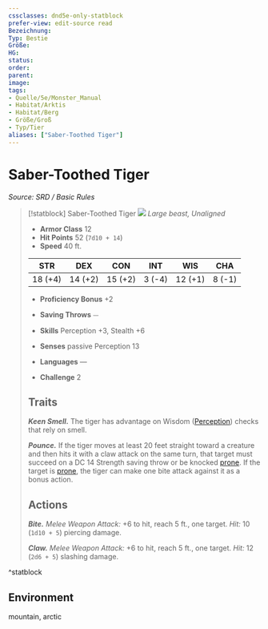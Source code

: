 ```yaml
---
cssclasses: dnd5e-only-statblock
prefer-view: edit-source read
Bezeichnung: 
Typ: Bestie
Größe: 
HG: 
status:
order:
parent:
image: 
tags:
- Quelle/5e/Monster_Manual
- Habitat/Arktis
- Habitat/Berg
- Größe/Groß
- Typ/Tier
aliases: ["Saber-Toothed Tiger"]
---
```

# Saber-Toothed Tiger
*Source: SRD / Basic Rules*  

> [!statblock] Saber-Toothed Tiger
> ![](compendium/bestiary/beast/token/saber-toothed-tiger.png#token)
> *Large beast, Unaligned*
> 
> - **Armor Class** 12 
> - **Hit Points** 52 (`7d10 + 14`)
> - **Speed** 40 ft.
> 
> |STR|DEX|CON|INT|WIS|CHA|
> |:---:|:---:|:---:|:---:|:---:|:---:|
> |18 (+4)|14 (+2)|15 (+2)| 3 (-4)|12 (+1)| 8 (-1)|
> 
> - **Proficiency Bonus** +2
> - **Saving Throws** ⏤
> - **Skills** Perception +3, Stealth +6
> - **Senses** passive Perception 13
> 
> - **Languages** —
> - **Challenge** 2
> 
> ## Traits
> 
> ***Keen Smell.*** The tiger has advantage on Wisdom ([Perception](rules/skills.md#Perception)) checks that rely on smell.
> 
> ***Pounce.*** If the tiger moves at least 20 feet straight toward a creature and then hits it with a claw attack on the same turn, that target must succeed on a DC 14 Strength saving throw or be knocked [prone](rules/conditions.md#prone). If the target is [prone](rules/conditions.md#prone), the tiger can make one bite attack against it as a bonus action.
> 
> ## Actions
> 
> ***Bite.*** *Melee Weapon Attack:* +6 to hit, reach 5 ft., one target. *Hit:* 10 (`1d10 + 5`) piercing damage.
> 
> ***Claw.*** *Melee Weapon Attack:* +6 to hit, reach 5 ft., one target. *Hit:* 12 (`2d6 + 5`) slashing damage.

^statblock

## Environment

mountain, arctic